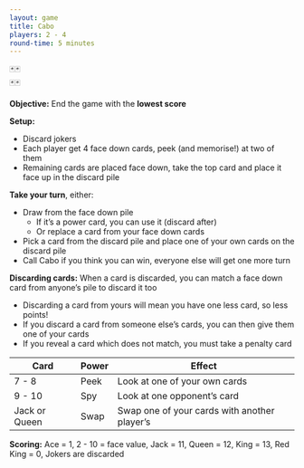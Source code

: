 ```yaml
---
layout: game
title: Cabo
players: 2 - 4
round-time: 5 minutes
---
```


🃏🃏
<br/>
🃏🃏

**Objective:** End the game with the **lowest score**

**Setup:**

- Discard jokers
- Each player get 4 face down cards, peek (and memorise!) at two of them
- Remaining cards are placed face down, take the top card and place it face up in the discard pile

**Take your turn**, either:

- Draw from the face down pile
  - If it’s a power card, you can use it (discard after)
  - Or replace a card from your face down cards
- Pick a card from the discard pile and place one of your own cards on the discard pile
- Call Cabo if you think you can win, everyone else will get one more turn

**Discarding cards:** When a card is discarded, you can match a face down card from anyone’s pile to discard it too

- Discarding a card from yours will mean you have one less card, so less points!
- If you discard a card from someone else’s cards, you can then give them one of your cards
- If you reveal a card which does not match, you must take a penalty card

| Card          | Power | Effect                                       |
|---------------|-------|----------------------------------------------|
| 7 - 8         | Peek  | Look at one of your own cards                |
| 9 - 10        | Spy   | Look at one opponent’s card                  |
| Jack or Queen | Swap  | Swap one of your cards with another player’s |

**Scoring:** Ace = 1, 2 - 10 = face value, Jack = 11, Queen = 12, King = 13, Red King = 0, Jokers are discarded
